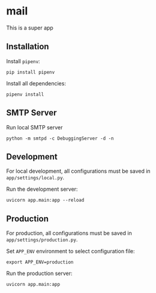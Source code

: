 # mail

This is a super app

## Installation

Install ``pipenv``:

```
pip install pipenv
```

Install all dependencies:

```
pipenv install
```

## SMTP Server

Run local SMTP server

```
python -m smtpd -c DebuggingServer -d -n
```

## Development

For local development, all configurations must be saved in `app/settings/local.py`.

Run the development server:

```
uvicorn app.main:app --reload
```

## Production

For production, all configurations must be saved in `app/settings/production.py`.

Set ``APP_ENV`` environment to select configuration file:

```
export APP_ENV=production
```

Run the production server:

```
uvicorn app.main:app
```
